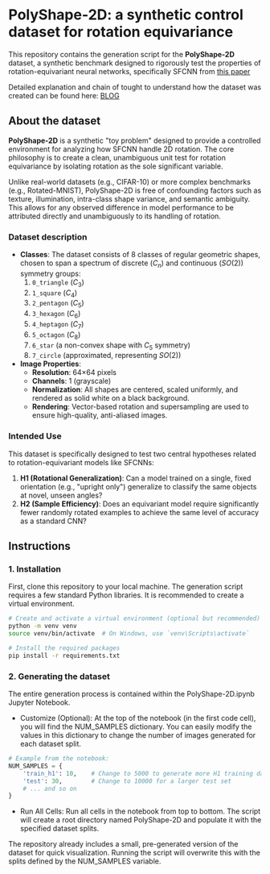 # PolyShape-2D: a synthetic control dataset for rotation equivariance

This repository contains the generation script for the **PolyShape-2D** dataset, a synthetic benchmark designed to rigorously test the properties of rotation-equivariant neural networks, specifically SFCNN from [this paper](https://arxiv.org/abs/1711.07289)

Detailed explanation and chain of tought to understand how the dataset was created can be found here: [BLOG](https://github.com/albertopasi/PolyShape-2D/edit/main/blog.md)

## About the dataset

**PolyShape-2D** is a synthetic "toy problem" designed to provide a controlled environment for analyzing how SFCNN handle 2D rotation. The core philosophy is to create a clean, unambiguous unit test for rotation equivariance by isolating rotation as the sole significant variable.

Unlike real-world datasets (e.g., CIFAR-10) or more complex benchmarks (e.g., Rotated-MNIST), PolyShape-2D is free of confounding factors such as texture, illumination, intra-class shape variance, and semantic ambiguity. This allows for any observed difference in model performance to be attributed directly and unambiguously to its handling of rotation.

### Dataset description

* **Classes**: The dataset consists of 8 classes of regular geometric shapes, chosen to span a spectrum of discrete ($C_n$) and continuous ($SO(2)$) symmetry groups:
    1.  `0_triangle` ($C_3$)
    2.  `1_square` ($C_4$)
    3.  `2_pentagon` ($C_5$)
    4.  `3_hexagon` ($C_6$)
    5.  `4_heptagon` ($C_7$)
    6.  `5_octagon` ($C_8$)
    7.  `6_star` (a non-convex shape with $C_5$ symmetry)
    8.  `7_circle` (approximated, representing $SO(2)$)
* **Image Properties**:
    * **Resolution**: 64×64 pixels
    * **Channels**: 1 (grayscale)
    * **Normalization**: All shapes are centered, scaled uniformly, and rendered as solid white on a black background.
    * **Rendering**: Vector-based rotation and supersampling are used to ensure high-quality, anti-aliased images.

### Intended Use

This dataset is specifically designed to test two central hypotheses related to rotation-equivariant models like SFCNNs:

1.  **H1 (Rotational Generalization)**: Can a model trained on a single, fixed orientation (e.g., "upright only") generalize to classify the same objects at novel, unseen angles?
2.  **H2 (Sample Efficiency)**: Does an equivariant model require significantly fewer randomly rotated examples to achieve the same level of accuracy as a standard CNN?

## Instructions

### 1. Installation

First, clone this repository to your local machine. The generation script requires a few standard Python libraries. It is recommended to create a virtual environment.

```bash
# Create and activate a virtual environment (optional but recommended)
python -m venv venv
source venv/bin/activate  # On Windows, use `venv\Scripts\activate`

# Install the required packages
pip install -r requirements.txt
```

### 2. Generating the dataset

The entire generation process is contained within the PolyShape-2D.ipynb Jupyter Notebook.

- Customize (Optional): At the top of the notebook (in the first code cell), you will find the NUM_SAMPLES dictionary. You can easily modify the values in this dictionary to change the number of images generated for each dataset split.
 
```Python
# Example from the notebook:
NUM_SAMPLES = {
    'train_h1': 10,    # Change to 5000 to generate more H1 training data
    'test': 30,        # Change to 10000 for a larger test set
    # ... and so on
}
```

- Run All Cells: Run all cells in the notebook from top to bottom. The script will create a root directory named PolyShape-2D and populate it with the specified dataset splits.

The repository already includes a small, pre-generated version of the dataset for quick visualization. Running the script will overwrite this with the splits defined by the NUM_SAMPLES variable.

